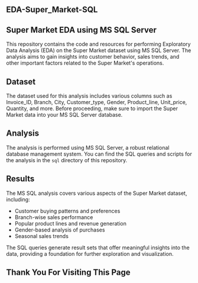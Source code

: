 ## EDA-Super_Market-SQL

   ## Super Market EDA using MS SQL Server



  This repository contains the code and resources for performing Exploratory Data Analysis (EDA) on the Super Market dataset using MS SQL Server. The analysis aims to gain insights into customer behavior, sales trends, and other important factors related to the Super Market's operations.

   ## Dataset

The dataset used for this analysis includes various columns such as Invoice_ID, Branch, City, Customer_type, Gender, Product_line, Unit_price, Quantity, and more. Before proceeding, make sure to import the Super Market data into your MS SQL Server database.

   ## Analysis

The analysis is performed using MS SQL Server, a robust relational database management system. You can find the SQL queries and scripts for the analysis in the `sql` directory of this repository. 

   ## Results

The MS SQL analysis covers various aspects of the Super Market dataset, including:

- Customer buying patterns and preferences
- Branch-wise sales performance
- Popular product lines and revenue generation
- Gender-based analysis of purchases
- Seasonal sales trends

The SQL queries generate result sets that offer meaningful insights into the data, providing a foundation for further exploration and visualization.

  ## Thank You For Visiting This Page
